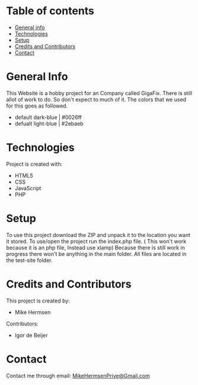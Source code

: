 # Table of contents
* [General info](#General-info)
* [Technologies](#Technologies)
* [Setup](#Setup)
* [Credits and Contributors](#Credits-and-contributors)
* [Contact](#Contact)

# General Info
This Website is a hobby project for an Company called GigaFix. There is still allot of work to do. So don't expect to much of it.
The colors that we used for this goes as followed.
* default dark-blue       | #0026ff
* defualt light-blue      | #2ebaeb

# Technologies
Project is created with:
* HTML5
* CSS
* JavaScript
* PHP

# Setup
To use this project download the ZIP and unpack it to the location you want it stored. To use/open the project run the index.php file. ( This won't work because it is an php file, Instead use xlamp)
Because there is still work in progress there won't be anything in the main folder. All files are located in the test-site folder.

# Credits and Contributors
This project is created by:
* Mike Hermsen

Contributors:
* Igor de Beijer

# Contact
Contact me through email:
MikeHermsenPrive@Gmail.com